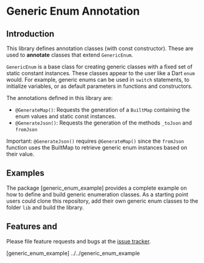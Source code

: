 # Generic Enum Annotation


## Introduction

This library defines annotation classes (with const constructor). These are used to **annotate** classes that extend `GenericEnum`.

`GenericEnum` is a base class for creating generic classes with a fixed set of static constant instances.
These classes appear to the user like a Dart `enum` would. For example, generic enums can be used in
`switch` statements, to initialize variables, or as default parameters in functions and constructors.

The annotations defined in this library are:
 - `@GenerateMap()`: Requests the generation of a `BuiltMap` containing the enum values and
    static const instances.
 - `@GenerateJson()`: Requests the generation of the methods `_toJson` and `fromJson`

Important: `@GenerateJson()` requires `@GenerateMap()` since the `fromJson` function uses the
BuiltMap to retrieve generic enum instances based on their value.


## Examples

The package [generic_enum_example] provides a complete example on how to define and build
generic enumeration classes. As a starting point users could clone this repository, add
their own generic enum classes to the folder `lib` and build the library.


## Features and

Please file feature requests and bugs at the [issue tracker].

[issue tracker]: https://github.com/simphotonics/generic_enum/issues
[analyzer]: https://pub.dev/packages/analyzer
[source_gen]: https://pub.dev/packages/
[generic_enum_example] ../../generic_enum_example
